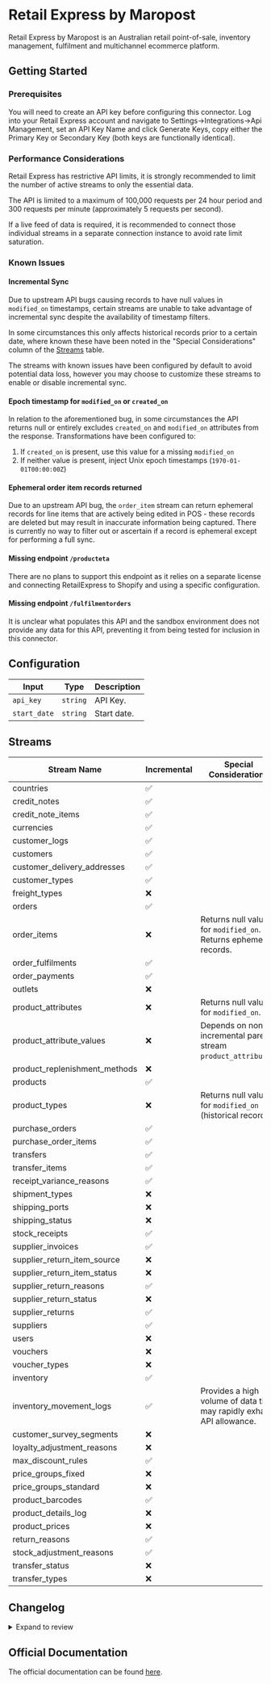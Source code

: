 # Retail Express by Maropost
Retail Express by Maropost is an Australian retail point-of-sale, inventory management, fulfilment and multichannel ecommerce platform.

## Getting Started

### Prerequisites
You will need to create an API key before configuring this connector. Log into your Retail Express account and navigate to Settings→Integrations→Api Management, set an API Key Name and click Generate Keys, copy either the Primary Key or Secondary Key (both keys are functionally identical).

### Performance Considerations
Retail Express has restrictive API limits, it is strongly recommended to limit the number of active streams to only the essential data.

The API is limited to a maximum of 100,000 requests per 24 hour period and 300 requests per minute (approximately 5 requests per second).

If a live feed of data is required, it is recommended to connect those individual streams in a separate connection instance to avoid rate limit saturation.

### Known Issues

#### Incremental Sync
Due to upstream API bugs causing records to have null values in `modified_on` timestamps, certain streams are unable to take advantage of incremental sync despite the availability of timestamp filters. 

In some circumstances this only affects historical records prior to a certain date, where known these have been noted in the "Special Considerations" column of the [Streams](#Streams) table.

The streams with known issues have been configured by default to avoid potential data loss, however you may choose to customize these streams to enable or disable incremental sync.

#### Epoch timestamp for `modified_on` or `created_on`
In relation to the aforementioned bug, in some circumstances the API returns null or entirely excludes `created_on` and `modified_on` attributes from the response. Transformations have been configured to:

1. If `created_on` is present, use this value for a missing `modified_on`
2. If neither value is present, inject Unix epoch timestamps (`1970-01-01T00:00:00Z`)

#### Ephemeral order item records returned
Due to an upstream API bug, the `order_item` stream can return ephemeral records for line items that are actively being edited in POS - these records are deleted but may result in inaccurate information being captured. There is currently no way to filter out or ascertain if a record is ephemeral except for performing a full sync.

#### Missing endpoint `/producteta`
There are no plans to support this endpoint as it relies on a separate license and connecting RetailExpress to Shopify and using a specific configuration.

#### Missing endpoint `/fulfilmentorders`
It is unclear what populates this API and the sandbox environment does not provide any data for this API, preventing it from being tested for inclusion in this connector.

## Configuration

| Input | Type | Description |
|-------|------|-------------|
| `api_key` | `string` | API Key.  |
| `start_date` | `string` | Start date.  |

## Streams
| Stream Name | Incremental | Special Considerations |
|-------------|-------------|------------------------|
| countries |  ✅  |
| credit_notes |  ✅  |
| credit_note_items |  ✅  |
| currencies |  ✅  |
| customer_logs |  ✅  |
| customers |  ✅  |
| customer_delivery_addresses |  ✅  |
| customer_types |  ✅  |
| freight_types |  ❌  |
| orders |  ✅  |
| order_items |  ❌  | Returns null values for `modified_on`. Returns ephemeral records.
| order_fulfilments |  ✅  |
| order_payments |  ✅  |
| outlets |  ❌  |
| product_attributes |  ❌  | Returns null values for `modified_on`.
| product_attribute_values |  ❌  | Depends on non-incremental parent stream `product_attributes`.
| product_replenishment_methods |  ❌  |
| products |  ✅  |
| product_types |  ❌  | Returns null values for `modified_on` (historical records).
| purchase_orders |  ✅  |
| purchase_order_items |  ✅  |
| transfers |  ✅  |
| transfer_items |  ✅  |
| receipt_variance_reasons |  ✅  |
| shipment_types |  ❌  |
| shipping_ports |  ❌  |
| shipping_status |  ❌  |
| stock_receipts |  ✅  |
| supplier_invoices |  ✅  |
| supplier_return_item_source |  ❌  |
| supplier_return_item_status |  ❌  |
| supplier_return_reasons |  ✅  |
| supplier_return_status |  ❌  |
| supplier_returns |  ✅  |
| suppliers |  ✅  |
| users |  ❌  |
| vouchers |  ❌  |
| voucher_types |  ❌  |
| inventory |  ✅  |
| inventory_movement_logs |  ✅  | Provides a high volume of data that may rapidly exhaust API allowance.
| customer_survey_segments |  ❌  |
| loyalty_adjustment_reasons |  ❌  |
| max_discount_rules |  ✅  |
| price_groups_fixed |  ❌  |
| price_groups_standard |  ❌  |
| product_barcodes |  ✅  |
| product_details_log |  ❌  |
| product_prices |  ❌  |
| return_reasons |  ✅  |
| stock_adjustment_reasons |  ✅  |
| transfer_status |  ❌  |
| transfer_types |  ❌  |


## Changelog

<details>
  <summary>Expand to review</summary>

| Version          | Date              | Pull Request | Subject        |
|------------------|-------------------|--------------|----------------|
| 0.0.25 | 2025-09-30 | [66439](https://github.com/airbytehq/airbyte/pull/66439) | Update dependencies |
| 0.0.24 | 2025-09-09 | [65687](https://github.com/airbytehq/airbyte/pull/65687) | Update dependencies |
| 0.0.23 | 2025-08-24 | [65448](https://github.com/airbytehq/airbyte/pull/65448) | Update dependencies |
| 0.0.22 | 2025-08-16 | [65018](https://github.com/airbytehq/airbyte/pull/65018) | Update dependencies |
| 0.0.21 | 2025-08-02 | [64464](https://github.com/airbytehq/airbyte/pull/64464) | Update dependencies |
| 0.0.20 | 2025-07-20 | [63655](https://github.com/airbytehq/airbyte/pull/63655) | Update dependencies |
| 0.0.19 | 2025-06-14 | [61300](https://github.com/airbytehq/airbyte/pull/61300) | Update dependencies |
| 0.0.18 | 2025-05-24 | [60459](https://github.com/airbytehq/airbyte/pull/60459) | Update dependencies |
| 0.0.17 | 2025-05-10 | [60149](https://github.com/airbytehq/airbyte/pull/60149) | Update dependencies |
| 0.0.16 | 2025-05-04 | [59615](https://github.com/airbytehq/airbyte/pull/59615) | Update dependencies |
| 0.0.15 | 2025-04-27 | [59025](https://github.com/airbytehq/airbyte/pull/59025) | Update dependencies |
| 0.0.14 | 2025-04-19 | [58390](https://github.com/airbytehq/airbyte/pull/58390) | Update dependencies |
| 0.0.13 | 2025-04-12 | [58007](https://github.com/airbytehq/airbyte/pull/58007) | Update dependencies |
| 0.0.12 | 2025-04-05 | [57361](https://github.com/airbytehq/airbyte/pull/57361) | Update dependencies |
| 0.0.11 | 2025-03-29 | [56737](https://github.com/airbytehq/airbyte/pull/56737) | Update dependencies |
| 0.0.10 | 2025-03-22 | [56175](https://github.com/airbytehq/airbyte/pull/56175) | Update dependencies |
| 0.0.9 | 2025-03-14 | [55765](https://github.com/airbytehq/airbyte/pull/55765) | Update dependencies |
| 0.0.8 | 2025-03-08 | [55557](https://github.com/airbytehq/airbyte/pull/55557) | Update dependencies |
| 0.0.7 | 2025-03-01 | [54997](https://github.com/airbytehq/airbyte/pull/54997) | Update dependencies |
| 0.0.6 | 2025-02-23 | [54588](https://github.com/airbytehq/airbyte/pull/54588) | Update dependencies |
| 0.0.5 | 2025-02-15 | [54008](https://github.com/airbytehq/airbyte/pull/54008) | Update dependencies |
| 0.0.4 | 2025-02-08 | [53484](https://github.com/airbytehq/airbyte/pull/53484) | Update dependencies |
| 0.0.3 | 2025-02-01 | [53016](https://github.com/airbytehq/airbyte/pull/53016) | Update dependencies |
| 0.0.2 | 2025-01-25 | [52467](https://github.com/airbytehq/airbyte/pull/52467) | Update dependencies |
| 0.0.1 | 2025-01-17 | | Initial release by [@GamesmenJordan](https://github.com/GamesmenJordan) via Connector Builder |

</details>

## Official Documentation
The official documentation can be found [here](https://developer.retailexpress.com.au/getting-started).

